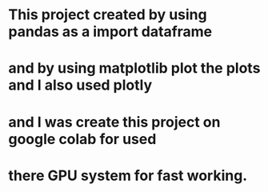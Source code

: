 # This project created by using pandas as a import dataframe 
# and by using matplotlib plot the plots and I also used plotly 
# and I was create this project on google colab for used 
# there GPU system for fast working.
